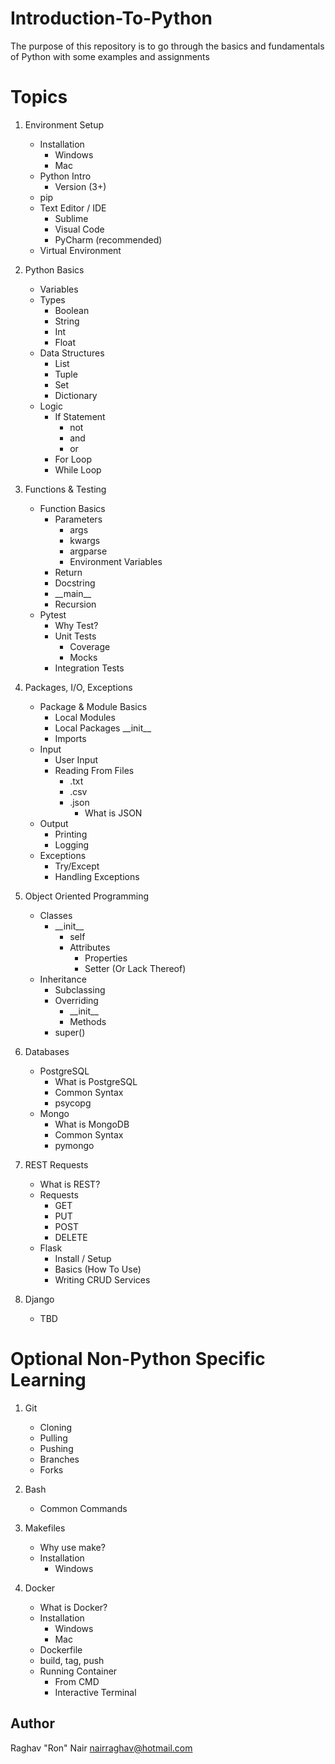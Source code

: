 # Introduction-To-Python
The purpose of this repository is to go through the basics and fundamentals of Python with some examples and assignments


# Topics
1. Environment Setup
    * Installation
        * Windows
        * Mac
    * Python Intro
        * Version (3+)
    * pip
    * Text Editor / IDE
        * Sublime
        * Visual Code
        * PyCharm (recommended)
    * Virtual Environment

2. Python Basics
    * Variables
    * Types
        * Boolean
        * String
        * Int
        * Float
    * Data Structures
        * List
        * Tuple
        * Set
        * Dictionary
    * Logic
        * If Statement
            * not
            * and
            * or
        * For Loop
        * While Loop

3. Functions & Testing
    * Function Basics
        * Parameters
            * args
            * kwargs
            * argparse
            * Environment Variables
        * Return
        * Docstring
        * \_\_main__
        * Recursion
    * Pytest
        * Why Test?
        * Unit Tests
            * Coverage
            * Mocks
        * Integration Tests

4. Packages, I/O, Exceptions
    * Package & Module Basics
        * Local Modules
        * Local Packages
            \_\_init__ 
        * Imports
    * Input
        * User Input
        * Reading From Files
            * .txt
            * .csv
            * .json
                * What is JSON
    * Output
        * Printing
        * Logging 
    * Exceptions
        * Try/Except
        * Handling Exceptions
    
5. Object Oriented Programming
    * Classes
        * \_\_init__
            * self
            * Attributes
                * Properties
                * Setter (Or Lack Thereof)
    * Inheritance
        * Subclassing
        * Overriding
            * \_\_init__
            * Methods
        * super()
        
6. Databases
    * PostgreSQL
        * What is PostgreSQL
        * Common Syntax
        * psycopg
    * Mongo
        * What is MongoDB
        * Common Syntax
        * pymongo

7. REST Requests
    * What is REST?
    * Requests
        * GET
        * PUT
        * POST
        * DELETE
    * Flask
        * Install / Setup
        * Basics (How To Use)
        * Writing CRUD Services

8. Django
    * TBD

# Optional Non-Python Specific Learning
1. Git
    * Cloning
    * Pulling
    * Pushing
    * Branches
    * Forks

2. Bash
    * Common Commands

3. Makefiles
    * Why use make?
    * Installation
        * Windows

4. Docker
    * What is Docker?
    * Installation
        * Windows
        * Mac
    * Dockerfile
    * build, tag, push
    * Running Container
        * From CMD
        * Interactive Terminal


## Author
Raghav "Ron" Nair <nairraghav@hotmail.com>
